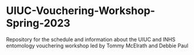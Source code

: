 # UIUC-Vouchering-Workshop-Spring-2023
Repository for the schedule and information about the UIUC and INHS entomology vouchering workshop led by Tommy McElrath and Debbie Paul
